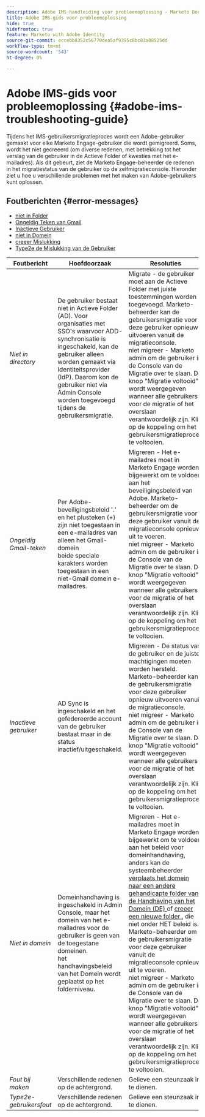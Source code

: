 ```yaml
---
description: Adobe IMS-handleiding voor probleemoplossing - Marketo Docs - Productdocumentatie
title: Adobe IMS-gids voor probleemoplossing
hide: true
hidefromtoc: true
feature: Marketo with Adobe Identity
source-git-commit: eccebb8352c56770dea5af9395c8bc83a08525dd
workflow-type: tm+mt
source-wordcount: '543'
ht-degree: 0%

---
```


# Adobe IMS-gids voor probleemoplossing {#adobe-ims-troubleshooting-guide}

Tijdens het IMS-gebruikersmigratieproces wordt een Adobe-gebruiker gemaakt voor elke Marketo Engage-gebruiker die wordt gemigreerd. Soms, wordt het niet gecreeerd (om diverse redenen, met betrekking tot het verslag van de gebruiker in de Actieve Folder of kwesties met het e-mailadres). Als dit gebeurt, ziet de Marketo Engage-beheerder de redenen in het migratiestatus van de gebruiker op de zelfmigratieconsole. Hieronder ziet u hoe u verschillende problemen met het maken van Adobe-gebruikers kunt oplossen.

## Foutberichten {#error-messages}

* <a href="#not-in-directory"> niet in Folder </a>
* <a href="#gmail-invalid-character"> Ongeldig Teken van Gmail </a>
* <a href="#inactive-user"> Inactieve Gebruiker </a>
* <a href="#not-in-domain"> niet in Domein </a>
* <a href="#create-failure"> creeer Mislukking </a>
* <a href="#type2e-user-failure"> Type2e de Mislukking van de Gebruiker </a>



<table>
<thead>
  <tr>
    <th style="width:20%">Foutbericht</th>
    <th style="width:40%">Hoofdoorzaak</th>
    <th style="width:40%">Resoluties</th>
  </tr>
  </thead>
<tbody>
  <tr>
    <td><i><a id="not-in-directory">Niet in directory</a></i></td>
    <td>De gebruiker bestaat niet in Actieve Folder (AD). Voor organisaties met SSO's waarvoor ADD-synchronisatie is ingeschakeld, kan de gebruiker alleen worden gemaakt via Identiteitsprovider (IdP). Daarom kon de gebruiker niet via Admin Console worden toegevoegd tijdens de gebruikersmigratie.</td>
    <td>Migrate - de gebruiker moet aan de Actieve Folder met juiste toestemmingen worden toegevoegd. Marketo-beheerder kan de gebruikersmigratie voor deze gebruiker opnieuw uitvoeren vanuit de migratieconsole. 
    <br> niet migreer - Marketo admin om de gebruiker in de Console van de Migratie over te slaan. De knop "Migratie voltooid" wordt weergegeven wanneer alle gebruikers voor de migratie of het overslaan verantwoordelijk zijn. Klik op de koppeling om het gebruikersmigratieproces te voltooien.</td>
  </tr>
  <tr>
    <td><i><a id="gmail-invalid-character">Ongeldig Gmail-teken</a></i></td>
    <td>Per Adobe-beveiligingsbeleid '.' en het plusteken (+) zijn niet toegestaan in een e-mailadres van alleen het Gmail-domein  
    <br> beide speciale karakters worden toegestaan in een niet-Gmail domein e-mailadres. </td>
    <td>Migreren - Het e-mailadres moet in Marketo Engage worden bijgewerkt om te voldoen aan het beveiligingsbeleid van Adobe. Marketo-beheerder om de gebruikersmigratie voor deze gebruiker vanuit de migratieconsole opnieuw uit te voeren.<br> niet migreer - Marketo admin om de gebruiker in de Console van de Migratie over te slaan. De knop "Migratie voltooid" wordt weergegeven wanneer alle gebruikers voor de migratie of het overslaan verantwoordelijk zijn. Klik op de koppeling om het gebruikersmigratieproces te voltooien.</td>
  </tr>
  <tr>
    <td><i><a id="inactive-user">Inactieve gebruiker</a></i></td>
    <td>AD Sync is ingeschakeld en het gefedereerde account van de gebruiker bestaat maar in de status inactief/uitgeschakeld.</td>
    <td>Migreren - De status van de gebruiker en de juiste machtigingen moeten worden hersteld. Marketo-beheerder kan de gebruikersmigratie voor deze gebruiker opnieuw uitvoeren vanuit de migratieconsole.
    <br> niet migreer - Marketo admin om de gebruiker in de Console van de Migratie over te slaan. De knop "Migratie voltooid" wordt weergegeven wanneer alle gebruikers voor de migratie of het overslaan verantwoordelijk zijn. Klik op de koppeling om het gebruikersmigratieproces te voltooien.</td>
  </tr>
  <tr>
    <td><i><a id="not-in-domain">Niet in domein</a></i></td>
    <td>Domeinhandhaving is ingeschakeld in Admin Console, maar het domein van het e-mailadres voor de gebruiker is geen van de toegestane domeinen. 
    <br> het handhavingsbeleid van het Domein wordt geplaatst op het folderniveau.</td>
    <td>Migreren - Het e-mailadres moet in Marketo Engage worden bijgewerkt om te voldoen aan het beleid voor domeinhandhaving, anders kan de systeembeheerder <a href="https://helpx.adobe.com/enterprise/using/manage-domains-directories.html#move-domains-across-directories"> 
    verplaats het domein naar een andere gehandicapte folder van de Handhaving van het Domein (DE) </a> of <a href="https://helpx.adobe.com/enterprise/using/set-up-identity.html"> creeer een nieuwe folder </a>, die niet onder HET beleid is. Marketo-beheerder om de gebruikersmigratie voor deze gebruiker vanuit de migratieconsole opnieuw uit te voeren. <br> niet migreer - Marketo admin om de gebruiker in de Console van de Migratie over te slaan. De knop "Migratie voltooid" wordt weergegeven wanneer alle gebruikers voor de migratie of het overslaan verantwoordelijk zijn. Klik op de koppeling om het gebruikersmigratieproces te voltooien.</td>
  </tr>
  <tr>
    <td><i><a id="create-failure">Fout bij maken</a></i></td>
    <td>Verschillende redenen op de achtergrond.</td>
    <td>Gelieve een steunzaak in te dienen.</td>
  </tr>
  <tr>
    <td><i><a id="type2e-user-failure">Type2e-gebruikersfout</a></i></td>
    <td>Verschillende redenen op de achtergrond.</td>
    <td>Gelieve een steunzaak in te dienen.</td>
  </tr>
</tbody>
</table>
